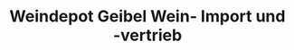 ---
title: "Weindepot Geibel Wein- Import und -vertrieb"
url: /eulgem/weindepot-geibel-wein-import-und-vertrieb/
shop: Spirituosen
---